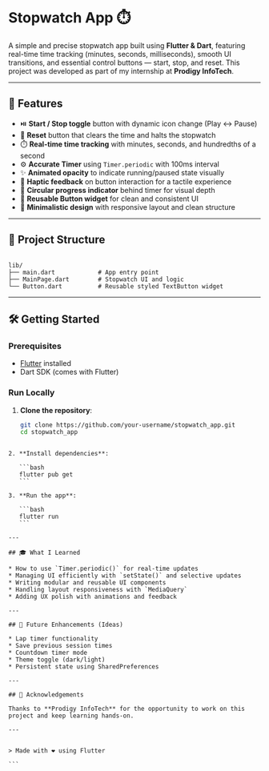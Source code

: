 
# Stopwatch App ⏱️

A simple and precise stopwatch app built using **Flutter & Dart**, featuring real-time time tracking (minutes, seconds, milliseconds), smooth UI transitions, and essential control buttons — start, stop, and reset. This project was developed as part of my internship at **Prodigy InfoTech**.

---

## 🚀 Features

- ⏯️ **Start / Stop toggle** button with dynamic icon change (Play ↔ Pause)
- 🔁 **Reset** button that clears the time and halts the stopwatch
- ⏱️ **Real-time time tracking** with minutes, seconds, and hundredths of a second
- ⚙️ **Accurate Timer** using `Timer.periodic` with 100ms interval
- ✨ **Animated opacity** to indicate running/paused state visually
- 🎯 **Haptic feedback** on button interaction for a tactile experience
- 🎨 **Circular progress indicator** behind timer for visual depth
- 🧱 **Reusable Button widget** for clean and consistent UI
- 🧼 **Minimalistic design** with responsive layout and clean structure

---

## 📁 Project Structure

```

lib/
├── main.dart            # App entry point
├── MainPage.dart        # Stopwatch UI and logic
└── Button.dart          # Reusable styled TextButton widget

````

---

## 🛠️ Getting Started

### Prerequisites

- [Flutter](https://flutter.dev/docs/get-started/install) installed
- Dart SDK (comes with Flutter)

### Run Locally

1. **Clone the repository**:
   ```bash
   git clone https://github.com/your-username/stopwatch_app.git
   cd stopwatch_app
````

2. **Install dependencies**:

   ```bash
   flutter pub get
   ```

3. **Run the app**:

   ```bash
   flutter run
   ```

---

## 🎓 What I Learned

* How to use `Timer.periodic()` for real-time updates
* Managing UI efficiently with `setState()` and selective updates
* Writing modular and reusable UI components
* Handling layout responsiveness with `MediaQuery`
* Adding UX polish with animations and feedback

---

## 📌 Future Enhancements (Ideas)

* Lap timer functionality
* Save previous session times
* Countdown timer mode
* Theme toggle (dark/light)
* Persistent state using SharedPreferences

---

## 🙌 Acknowledgements

Thanks to **Prodigy InfoTech** for the opportunity to work on this project and keep learning hands-on.

---


> Made with ❤️ using Flutter

```
